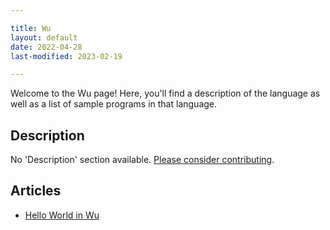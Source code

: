 ```yaml
---

title: Wu
layout: default
date: 2022-04-28
last-modified: 2023-02-19

---
```


Welcome to the Wu page! Here, you'll find a description of the language as well as a list of sample programs in that language.

## Description

No 'Description' section available. [Please consider contributing](https://github.com/TheRenegadeCoder/sample-programs-website).

## Articles

- [Hello World in Wu](https://sampleprograms.io/projects/hello-world/wu)